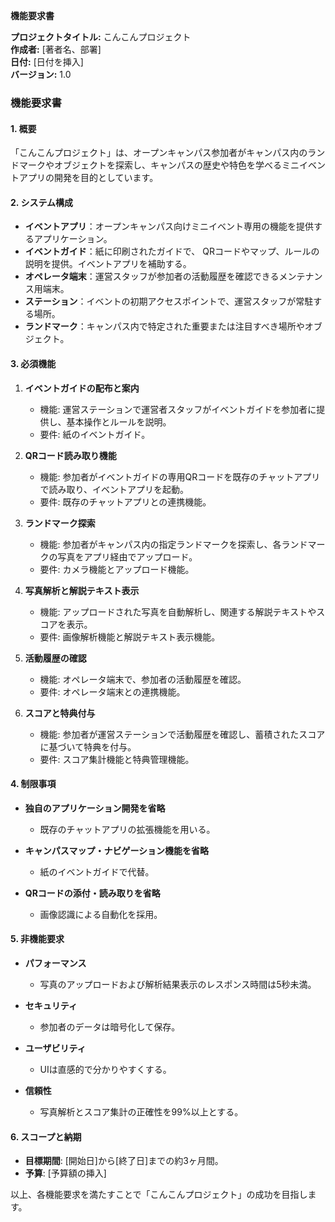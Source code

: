 **機能要求書**

**プロジェクトタイトル:** こんこんプロジェクト  
**作成者:** [著者名、部署]  
**日付:** [日付を挿入]  
**バージョン:** 1.0  

### 機能要求書

#### 1. 概要

「こんこんプロジェクト」は、オープンキャンパス参加者がキャンパス内のランドマークやオブジェクトを探索し、キャンパスの歴史や特色を学べるミニイベントアプリの開発を目的としています。

#### 2. システム構成

- **イベントアプリ**：オープンキャンパス向けミニイベント専用の機能を提供するアプリケーション。
- **イベントガイド**：紙に印刷されたガイドで、 QRコードやマップ、ルールの説明を提供。イベントアプリを補助する。
- **オペレータ端末**：運営スタッフが参加者の活動履歴を確認できるメンテナンス用端末。
- **ステーション**：イベントの初期アクセスポイントで、運営スタッフが常駐する場所。
- **ランドマーク**：キャンパス内で特定された重要または注目すべき場所やオブジェクト。

#### 3. 必須機能

1. **イベントガイドの配布と案内**
   - 機能: 運営ステーションで運営者スタッフがイベントガイドを参加者に提供し、基本操作とルールを説明。
   - 要件: 紙のイベントガイド。

2. **QRコード読み取り機能**
   - 機能: 参加者がイベントガイドの専用QRコードを既存のチャットアプリで読み取り、イベントアプリを起動。
   - 要件: 既存のチャットアプリとの連携機能。

3. **ランドマーク探索**
   - 機能: 参加者がキャンパス内の指定ランドマークを探索し、各ランドマークの写真をアプリ経由でアップロード。
   - 要件: カメラ機能とアップロード機能。

4. **写真解析と解説テキスト表示**
   - 機能: アップロードされた写真を自動解析し、関連する解説テキストやスコアを表示。
   - 要件: 画像解析機能と解説テキスト表示機能。

5. **活動履歴の確認**
   - 機能: オペレータ端末で、参加者の活動履歴を確認。
   - 要件: オペレータ端末との連携機能。

6. **スコアと特典付与**
   - 機能: 参加者が運営ステーションで活動履歴を確認し、蓄積されたスコアに基づいて特典を付与。
   - 要件: スコア集計機能と特典管理機能。

#### 4. 制限事項

- **独自のアプリケーション開発を省略**
  - 既存のチャットアプリの拡張機能を用いる。
  
- **キャンパスマップ・ナビゲーション機能を省略**
  - 紙のイベントガイドで代替。
  
- **QRコードの添付・読み取りを省略**
  - 画像認識による自動化を採用。

#### 5. 非機能要求

- **パフォーマンス**
  - 写真のアップロードおよび解析結果表示のレスポンス時間は5秒未満。
  
- **セキュリティ**
  - 参加者のデータは暗号化して保存。

- **ユーザビリティ**
  - UIは直感的で分かりやすくする。
  
- **信頼性**
  - 写真解析とスコア集計の正確性を99%以上とする。

#### 6. スコープと納期

- **目標期間**: [開始日]から[終了日]までの約3ヶ月間。
- **予算**: [予算額の挿入]

以上、各機能要求を満たすことで「こんこんプロジェクト」の成功を目指します。